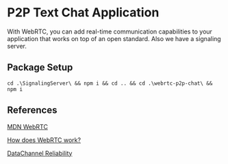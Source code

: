 # P2P Text Chat Application

 With WebRTC, you can add real-time communication capabilities to your application that works on top of an open standard. Also we have a signaling server.

## Package Setup

```cd .\SignalingServer\ && npm i && cd .. && cd .\webrtc-p2p-chat\ && npm i```

## References

[MDN WebRTC](https://developer.mozilla.org/en-US/docs/Web/API/WebRTC_API)

[How does WebRTC work?](https://medium.com/agora-io/how-does-webrtc-work-996748603141)

[DataChannel Reliability](https://jameshfisher.com/2017/01/17/webrtc-datachannel-reliability/)

